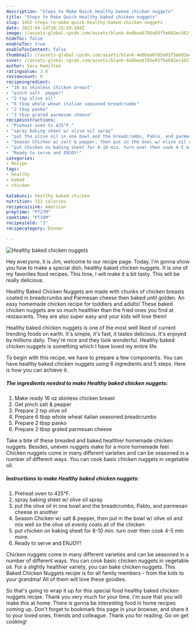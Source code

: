 ```yaml
---
description: "Steps to Make Quick Healthy baked chicken nuggets"
title: "Steps to Make Quick Healthy baked chicken nuggets"
slug: 1455-steps-to-make-quick-healthy-baked-chicken-nuggets
date: 2022-04-24T18:15:59.284Z
image: //assets-global.cpcdn.com/assets/blank-4e0bea6785e03f5e602ec562f230caae08da540cada707380b4fe1bbebba43da.png
hideToc: false
enableToc: true
enableTocContent: false
thumbnail: //assets-global.cpcdn.com/assets/blank-4e0bea6785e03f5e602ec562f230caae08da540cada707380b4fe1bbebba43da.png
cover: //assets-global.cpcdn.com/assets/blank-4e0bea6785e03f5e602ec562f230caae08da540cada707380b4fe1bbebba43da.png
author: Vera Hamilton
ratingvalue: 3.6
reviewcount: 9
recipeingredient:
- "16 oz skinless chicken breast"
- "pinch salt  pepper"
- "2 tsp olive oil"
- "6 tbsp whole wheat italian seasoned breadcrumbs"
- "2 tbsp panko"
- "2 tbsp grated parmesan cheese"
recipeinstructions:
- "Preheat oven to 425°F."
- "spray baking sheet w/ olive oil spray"
- "put the olive oil in one bowl and the breadcrumbs, Pablo, and parmesan cheese in another"
- "Season Chicken w/ salt & pepper, then put in the bowl w/ olive oil and mix well so the olive oil evenly coats all of the chicken"
- "put chicken on baking sheet for 8-10 min. turn over then cook 4-5 min more."
- "Ready to serve and ENJOY!"
categories:
- Recipe
tags:
- healthy
- baked
- chicken

katakunci: healthy baked chicken 
nutrition: 151 calories
recipecuisine: American
preptime: "PT27M"
cooktime: "PT34M"
recipeyield: "3"
recipecategory: Dinner

---
```



![Healthy baked chicken nuggets](//assets-global.cpcdn.com/assets/blank-4e0bea6785e03f5e602ec562f230caae08da540cada707380b4fe1bbebba43da.png)

Hey everyone, it is Jim, welcome to our recipe page. Today, I'm gonna show you how to make a special dish, healthy baked chicken nuggets. It is one of my favorites food recipes. This time, I will make it a bit tasty. This will be really delicious.

Healthy Baked Chicken Nuggets are made with chunks of chicken breasts coated in breadcrumbs and Parmesan cheese then baked until golden. An easy homemade chicken recipe for toddlers and adults! These baked chicken nuggets are so much healthier than the fried ones you find at restaurants. They are also super easy and your kids will love them!

Healthy baked chicken nuggets is one of the most well liked of current trending foods on earth. It's simple, it's fast, it tastes delicious. It's enjoyed by millions daily. They're nice and they look wonderful. Healthy baked chicken nuggets is something which I have loved my entire life.


To begin with this recipe, we have to prepare a few components. You can have healthy baked chicken nuggets using 6 ingredients and 5 steps. Here is how you can achieve it.

<!--inarticleads1-->

##### The ingredients needed to make Healthy baked chicken nuggets:

1. Make ready 16 oz skinless chicken breast
1. Get pinch salt & pepper
1. Prepare 2 tsp olive oil
1. Prepare 6 tbsp whole wheat italian seasoned breadcrumbs
1. Prepare 2 tbsp panko
1. Prepare 2 tbsp grated parmesan cheese


Take a bite of these breaded and baked healthier homemade chicken nuggets. Besides, uneven nuggets make for a more homemade feel. Chicken nuggets come in many different varieties and can be seasoned in a number of different ways. You can cook basic chicken nuggets in vegetable oil. 

<!--inarticleads2-->

##### Instructions to make Healthy baked chicken nuggets:

1. Preheat oven to 425°F.
1. spray baking sheet w/ olive oil spray
1. put the olive oil in one bowl and the breadcrumbs, Pablo, and parmesan cheese in another
1. Season Chicken w/ salt & pepper, then put in the bowl w/ olive oil and mix well so the olive oil evenly coats all of the chicken
1. put chicken on baking sheet for 8-10 min. turn over then cook 4-5 min more.
1. Ready to serve and ENJOY!

Chicken nuggets come in many different varieties and can be seasoned in a number of different ways. You can cook basic chicken nuggets in vegetable oil. For a slightly healthier variety, you can bake chicken nuggets. This Baked Chicken Nuggets recipe is for all family members - from the kids to your grandma! All of them will love these goodies. 

So that's going to wrap it up for this special food healthy baked chicken nuggets recipe. Thank you very much for your time. I'm sure that you will make this at home. There is gonna be interesting food in home recipes coming up. Don't forget to bookmark this page in your browser, and share it to your loved ones, friends and colleague. Thank you for reading. Go on get cooking!
